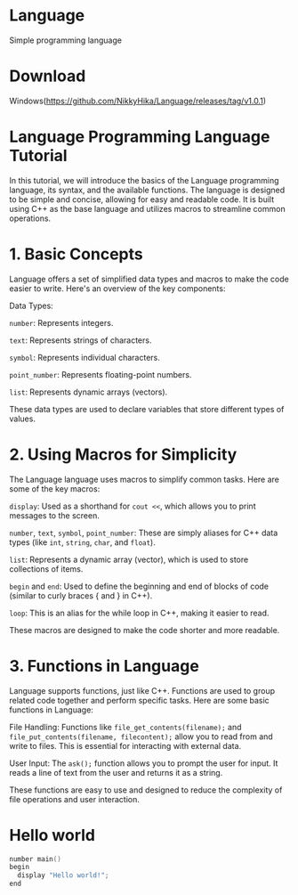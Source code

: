 # Language
Simple programming language
# Download
Windows(https://github.com/NikkyHika/Language/releases/tag/v1.0.1)
# Language Programming Language Tutorial
In this tutorial, we will introduce the basics of the Language programming language, its syntax, and the available functions. The language is designed to be simple and concise, allowing for easy and readable code. It is built using C++ as the base language and utilizes macros to streamline common operations.

# 1. Basic Concepts
Language offers a set of simplified data types and macros to make the code easier to write. Here's an overview of the key components:

Data Types:

`number`: Represents integers.

`text`: Represents strings of characters.

`symbol`: Represents individual characters.

`point_number`: Represents floating-point numbers.

`list`: Represents dynamic arrays (vectors).

These data types are used to declare variables that store different types of values.

# 2. Using Macros for Simplicity
The Language language uses macros to simplify common tasks. Here are some of the key macros:

`display`: Used as a shorthand for `cout <<`, which allows you to print messages to the screen.

`number`, `text`, `symbol`, `point_number`: These are simply aliases for C++ data types (like `int`, `string`, `char`, and `float`).

`list`: Represents a dynamic array (vector), which is used to store collections of items.

`begin` and `end`: Used to define the beginning and end of blocks of code (similar to curly braces { and } in C++).

`loop`: This is an alias for the while loop in C++, making it easier to read.

These macros are designed to make the code shorter and more readable.

# 3. Functions in Language
Language supports functions, just like C++. Functions are used to group related code together and perform specific tasks. Here are some basic functions in Language:

File Handling: Functions like `file_get_contents(filename);` and `file_put_contents(filename, filecontent);` allow you to read from and write to files. This is essential for interacting with external data.

User Input: The `ask();` function allows you to prompt the user for input. It reads a line of text from the user and returns it as a string.

These functions are easy to use and designed to reduce the complexity of file operations and user interaction.

# Hello world

```cpp
number main()
begin
  display "Hello world!";
end
```
